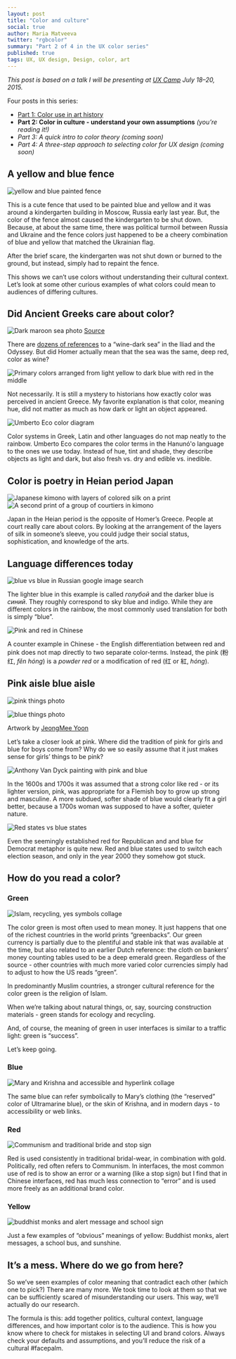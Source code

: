 ```yaml
---
layout: post
title: "Color and culture"
social: true
author: Maria Matveeva
twitter: "rgbcolor"
summary: "Part 2 of 4 in the UX color series"
published: true
tags: UX, UX design, Design, color, art
---
```


*This post is based on a talk I will be presenting at [UX Camp](http://uxcamp.com/) July 18–20, 2015.*

Four posts in this series:
- [Part 1: Color use in art history](https://dockyard.com/blog/2015/06/25/color-1-art-history)
- **Part 2: Color in culture - understand your own assumptions** *(you’re reading it!)*
- *Part 3: A quick intro to color theory (coming soon)*
- *Part 4: A three-step approach to selecting color for UX design (coming soon)*

## A yellow and blue fence
![yellow and blue painted fence](https://i.imgur.com/MTiklTJ.jpg)

This is a cute fence that used to be painted blue and yellow and it was around a kindergarten building in Moscow, Russia early last year. But, the color of the fence almost caused the kindergarten to be shut down. Because, at about the same time, there was political turmoil between Russia and Ukraine and the fence colors just happened to be a cheery combination of blue and yellow that matched the Ukrainian flag. 

After the brief scare, the kindergarten was not shut down or burned to the ground, but instead, simply had to repaint the fence. 

This shows we can’t use colors without understanding their cultural context. Let’s look at some other curious examples of what colors could mean to audiences of differing cultures.

## Did Ancient Greeks care about color?
![Dark maroon sea photo](https://i.imgur.com/FyimJwL.jpg)
[Source](https://www.flickr.com/photos/xeubix/2544387679/in/photostream/)

There are [dozens of references](http://www.nytimes.com/1983/12/20/science/homer-s-sea-wine-dark.html) to a “wine-dark sea” in the Iliad and the Odyssey. But did Homer actually mean that the sea was the same, deep red, color as wine?

![Primary colors arranged from light yellow to dark blue with red in the middle](https://i.imgur.com/Eg5k2Kp.jpg)

Not necessarily. It is still a mystery to historians how exactly color was perceived in ancient Greece. My favorite explanation is that color, meaning hue, did not matter as much as how dark or light an object appeared.

![Umberto Eco color diagram](https://i.imgur.com/ciUZFQG.jpg)

Color systems in Greek, Latin and other languages do not map neatly to the rainbow. Umberto Eco compares the color terms in the Hanunó'o language to the ones we use today. Instead of hue, tint and shade, they describe objects as light and dark, but also fresh vs. dry and edible vs. inedible.

## Color is poetry in Heian period Japan
![Japanese kimono with layers of colored silk on a print](https://i.imgur.com/JGdn7kd.jpg)
![A second print of a group of courtiers in kimono](https://i.imgur.com/SaricBU.jpg)

Japan in the Heian period is the opposite of Homer’s Greece. People at court really care about colors. By looking at the arrangement of the layers of silk in someone’s sleeve, you could judge their social status, sophistication, and knowledge of the arts.


## Language differences today
![blue vs blue in Russian google image search](https://i.imgur.com/hpXsHzO.jpg)

The lighter blue in this example is called *голубой* and the darker blue is *синий*. They roughly correspond to sky blue and indigo. While they are different colors in the rainbow, the most commonly used translation for both is simply “blue”.

![Pink and red in Chinese](https://i.imgur.com/dIiqNWl.jpg)

A counter example in Chinese - the English differentiation between red and pink does not map directly to two separate color-terms. Instead, the pink (粉红, *fěn hóng*) is a *powder red* or a modification of  red (红 or 紅, *hóng*).

## Pink aisle blue aisle
![pink things photo](https://i.imgur.com/aLYJ3zv.jpg)

![blue things photo](https://i.imgur.com/wwCrF4L.jpg)

Artwork by [JeongMee Yoon](http://www.jeongmeeyoon.com/aw_pinkblue.htm)

Let’s take a closer look at pink. Where did the tradition of pink for girls and blue for boys come from? Why do we so easily assume that it just makes sense for girls’ things to be pink?

![Anthony Van Dyck painting with pink and blue](https://i.imgur.com/5xnNjIE.jpg)

In the 1600s and 1700s it was assumed that a strong color like red - or its lighter version, pink, was appropriate for a Flemish boy to grow up strong and masculine. A more subdued, softer shade of blue would clearly fit a girl better, because a 1700s woman was supposed to have a softer, quieter nature.

![Red states vs blue states](https://i.imgur.com/UIlbnl5.jpg)

Even the seemingly established red for Republican and  and blue for Democrat metaphor is quite new. Red and blue states used to switch each election season, and only in the year 2000 they somehow got stuck.

## How do you read a color?

### Green
![Islam, recycling, yes symbols collage](https://i.imgur.com/PaS1pum.jpg)

The color green is most often used to mean money. It just happens that one of the richest countries in the world prints “greenbacks”. Our green currency is partially due to the plentiful and stable ink that was available at the time, but also related to an earlier Dutch reference: the cloth on bankers’ money counting tables used to be a deep emerald green. Regardless of the source - other countries with much more varied color currencies simply had to adjust to how the US reads “green”.

In predominantly Muslim countries, a stronger cultural reference for the color green is the religion of Islam. 

When  we’re talking about natural things, or, say, sourcing construction materials - green stands for ecology and recycling. 

And, of course, the meaning of green in user interfaces is similar to a traffic light: green is “success”. 

Let’s keep going.

### Blue
![Mary and Krishna and accessible and hyperlink collage](https://i.imgur.com/FPsiodw.jpg)

The same blue can refer symbolically to Mary’s clothing (the “reserved” color of Ultramarine blue), or the skin of Krishna, and in modern days - to accessibility or web links.

### Red
![Communism and traditional bride and stop sign](https://i.imgur.com/Jdpj3uv.jpg)

Red is used consistently in traditional bridal-wear, in combination with gold. Politically, red often refers to Communism. In interfaces, the most common use of red is to show an error or a warning (like a stop sign) but I find that in Chinese interfaces, red has much less connection to “error” and is used more freely as an additional brand color.

### Yellow
![buddhist monks and alert message and school sign](https://i.imgur.com/Ib8Gxgp.jpg)

Just a few examples of “obvious” meanings of yellow: Buddhist monks, alert messages, a school bus, and sunshine.


## It’s a mess. Where do we go from here?

So we’ve seen examples of color meaning that contradict each other (which one to pick?) There are many more. We took time to look at them so that we can be sufficiently scared of misunderstanding our users. This way, we’ll actually do our research.

The formula is this: add together politics, cultural context, language differences, and how important color is to the audience. This is how you know where to check for mistakes in selecting UI and brand colors. Always check your defaults and assumptions, and you’ll reduce the risk of a cultural #facepalm.
